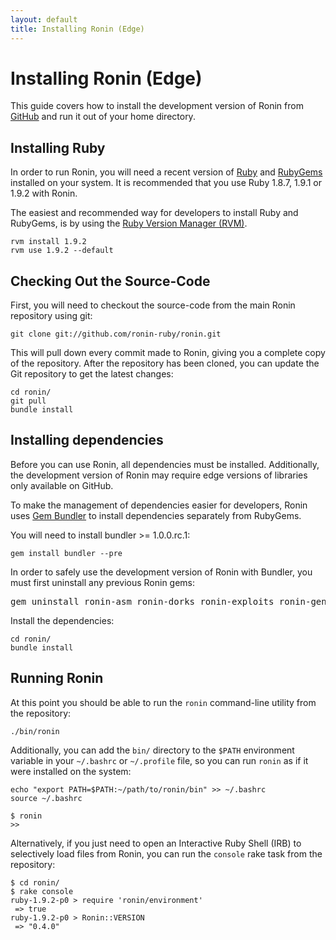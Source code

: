 ```yaml
---
layout: default
title: Installing Ronin (Edge)
---
```


# Installing Ronin (Edge)

This guide covers how to install the development version of Ronin from
[GitHub](http://github.com/ronin-ruby/ronin/) and run it out of your
home directory.

## Installing Ruby

In order to run Ronin, you will need a recent version of
[Ruby](http://www.ruby-lang.org/) and [RubyGems](http://rubygems.org/)
installed on your system. It is recommended that you use Ruby 1.8.7, 1.9.1
or 1.9.2 with Ronin.

The easiest and recommended way for developers to install Ruby and RubyGems,
is by using the [Ruby Version Manager (RVM)](http://rvm.beginrescueend.com/).

    rvm install 1.9.2
    rvm use 1.9.2 --default

## Checking Out the Source-Code

First, you will need to checkout the source-code from the main Ronin
repository using git:

    git clone git://github.com/ronin-ruby/ronin.git

This will pull down every commit made to Ronin, giving you a complete copy of
the repository. After the repository has been cloned, you can update the Git
repository to get the latest changes:

    cd ronin/
    git pull
    bundle install

## Installing dependencies

Before you can use Ronin, all dependencies must be installed. Additionally, the
development version of Ronin may require edge versions of libraries
only available on GitHub.

To make the management of dependencies easier for developers, Ronin uses
[Gem Bundler](http://gembundler.com/) to install dependencies separately from
RubyGems.

You will need to install bundler >= 1.0.0.rc.1:

    gem install bundler --pre

<div class="warning">
  <p>
    In order to safely use the development version of Ronin with Bundler,
    you must first uninstall any previous Ronin gems:
  </p>

  <pre>gem uninstall ronin-asm ronin-dorks ronin-exploits ronin-gen ronin-php ronin-scanners ronin-sql ronin-web ronin</pre>
</div>

Install the dependencies:

    cd ronin/
    bundle install

## Running Ronin

At this point you should be able to run the `ronin` command-line utility
from the repository:

    ./bin/ronin

Additionally, you can add the `bin/` directory to the `$PATH`
environment variable in your `~/.bashrc` or `~/.profile` file, so you can run
`ronin` as if it were installed on the system:

    echo "export PATH=$PATH:~/path/to/ronin/bin" >> ~/.bashrc
    source ~/.bashrc

    $ ronin
    >>

Alternatively, if you just need to open an Interactive Ruby Shell (IRB) to
selectively load files from Ronin, you can run the `console` rake task
from the repository:

    $ cd ronin/
    $ rake console
    ruby-1.9.2-p0 > require 'ronin/environment'
     => true
    ruby-1.9.2-p0 > Ronin::VERSION
     => "0.4.0"


